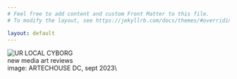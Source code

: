 ```yaml
---
# Feel free to add content and custom Front Matter to this file.
# To modify the layout, see https://jekyllrb.com/docs/themes/#overriding-theme-defaults

layout: default
---
```


![UR LOCAL CYBORG](https://bear-images.sfo2.cdn.digitaloceanspaces.com/urlocalcyborg-1696823929-0.jpg)  
new media art reviews  
image: ARTECHOUSE DC, sept 2023\